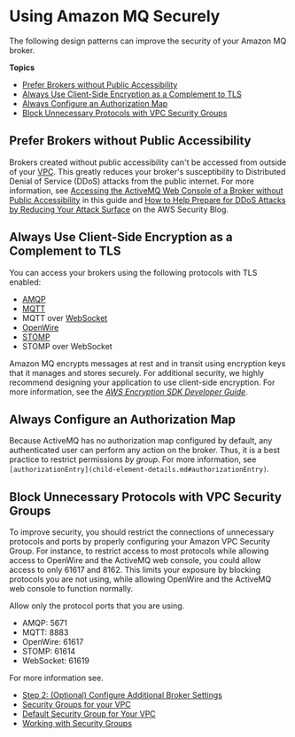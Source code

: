 # Using Amazon MQ Securely<a name="using-amazon-mq-securely"></a>

The following design patterns can improve the security of your Amazon MQ broker\.

**Topics**
+ [Prefer Brokers without Public Accessibility](#prefer-brokers-without-public-accessibility)
+ [Always Use Client\-Side Encryption as a Complement to TLS](#always-use-client-side-encryption-complement-tls)
+ [Always Configure an Authorization Map](#always-configure-authorization-map)
+ [Block Unnecessary Protocols with VPC Security Groups](#amazon-mq-vpc-security-groups)

## Prefer Brokers without Public Accessibility<a name="prefer-brokers-without-public-accessibility"></a>

Brokers created without public accessibility can't be accessed from outside of your [VPC](https://docs.aws.amazon.com/vpc/latest/userguide/VPC_Introduction.html)\. This greatly reduces your broker's susceptibility to Distributed Denial of Service \(DDoS\) attacks from the public internet\. For more information, see [Accessing the ActiveMQ Web Console of a Broker without Public Accessibility](accessing-web-console-of-broker-without-private-accessibility.md) in this guide and [How to Help Prepare for DDoS Attacks by Reducing Your Attack Surface](http://aws.amazon.com/blogs/security/how-to-help-prepare-for-ddos-attacks-by-reducing-your-attack-surface/) on the AWS Security Blog\.

## Always Use Client\-Side Encryption as a Complement to TLS<a name="always-use-client-side-encryption-complement-tls"></a>

You can access your brokers using the following protocols with TLS enabled:
+ [AMQP](http://activemq.apache.org/amqp.html)
+ [MQTT](http://activemq.apache.org/mqtt.html)
+ MQTT over [WebSocket](http://activemq.apache.org/websockets.html)
+ [OpenWire](http://activemq.apache.org/openwire.html)
+ [STOMP](http://activemq.apache.org/stomp.html)
+ STOMP over WebSocket

Amazon MQ encrypts messages at rest and in transit using encryption keys that it manages and stores securely\. For additional security, we highly recommend designing your application to use client\-side encryption\. For more information, see the *[AWS Encryption SDK Developer Guide](https://docs.aws.amazon.com/encryption-sdk/latest/developer-guide/)*\.

## Always Configure an Authorization Map<a name="always-configure-authorization-map"></a>

Because ActiveMQ has no authorization map configured by default, any authenticated user can perform any action on the broker\. Thus, it is a best practice to restrict permissions *by group*\. For more information, see `[authorizationEntry](child-element-details.md#authorizationEntry)`\.

## Block Unnecessary Protocols with VPC Security Groups<a name="amazon-mq-vpc-security-groups"></a>

To improve security, you should restrict the connections of unnecessary protocols and ports by properly configuring your Amazon VPC Security Group\. For instance, to restrict access to most protocols while allowing access to OpenWire and the ActiveMQ web console, you could allow access to only 61617 and 8162\. This limits your exposure by blocking protocols you are not using, while allowing OpenWire and the ActiveMQ web console to function normally\.

Allow only the protocol ports that you are using\.
+ AMQP: 5671
+ MQTT: 8883
+ OpenWire: 61617
+ STOMP: 61614
+ WebSocket: 61619

For more information see\.
+ [Step 2: \(Optional\) Configure Additional Broker Settings](amazon-mq-creating-configuring-broker.md#configure-advanced-broker-settings-console)
+ [Security Groups for your VPC](https://docs.aws.amazon.com/vpc/latest/userguide/VPC_SecurityGroups.html)
+ [Default Security Group for Your VPC](https://docs.aws.amazon.com/vpc/latest/userguide/VPC_SecurityGroups.html#DefaultSecurityGroup)
+ [Working with Security Groups](https://docs.aws.amazon.com/vpc/latest/userguide/VPC_SecurityGroups.html#WorkingWithSecurityGroups)